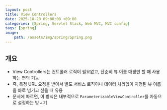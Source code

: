 ```yaml
---
layout: post
title: View Controllers
date: 2025-10-20 09:00:00 +09:00
categories: [Spring, Servlet Stack, Web MVC, MVC config]
tags: [spring]
image:
    path: /assets/img/spring/Spring.png
---
```


## 개요

- View Controllers는 컨트롤러 로직이 필요없고, 단순히 뷰 이름 매핑만 할 때 사용하는 편의 기능
- 즉, 특정 URL 요청을 받아서 별도 서비스 로직이나 데이터 처리없이 지정된 뷰 이름을 바로 넘기고 싶을 때 유용
- 문서에 따르면, 이 방식은 내부적으로 `ParameterizableViewController`를 자동으로 설정하는 방ㅅ기

<br>